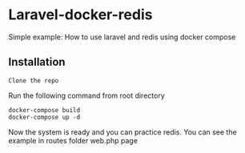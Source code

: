 
# Laravel-docker-redis

Simple example: How to use laravel and redis using docker compose

## Installation 

 ```Clone the repo```
 
 Run the following command from root directory
 
 ```
 docker-compose build
 docker-compose up -d
 
 ```

Now the system is ready and you can practice redis. You can see the example in routes folder web.php page
